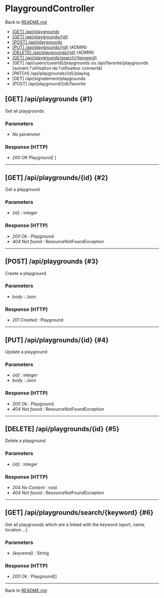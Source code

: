 # PlaygroundController

Back to [README.md](../README.md)

- [[GET] /api/playgrounds](#1)
- [[GET] /api/playgrounds/\{id\}](#2)
- [[POST] /api/playgrounds](#3)
- [[PUT] /api/playgrounds/\{id\}](#4) (ADMIN)
- [[DELETE] /api/playgrounds/\{id\}](#5) (ADMIN)
- [[GET] /api/playgrounds/search/\{keyword\}](#6)
- [GET] /api/users/{userId}/playgrounds ou /api/favorite/playgrounds (suivant l'utilisation de l'utilisateur connecté)
- [PATCH] /api/playgrounds/{id}/playing
- [GET] /api/signalement/playgrounds
- [POST] /api/playground/{id}/favorite

## [GET] /api/playgrounds {#1}

Get all playgrounds

### Parameters

- *No parameter*

### Response (HTTP)

- *200 OK* Playground[ ]

___

## [GET] /api/playgrounds/\{id\} {#2}

Get a playground

### Parameters

- *\{id\} :* integer

### Response (HTTP)

- *200 Ok :* Playground
- *404 Not found :* ResourceNotFoundException

___

## [POST] /api/playgrounds {#3}

Create a playground

### Parameters

- *body* : Json

### Response (HTTP)

- *201 Created :* Playground

___

## [PUT] /api/playgrounds/\{id\} {#4}

Update a playground

### Parameters

- *\{id\} :* integer
- *body :* Json

### Response (HTTP)

- *200 Ok :* Playground
- *404 Not found :* ResourceNotFoundException

___

## [DELETE] /api/playgrounds/\{id\} {#5}

Delete a playground

### Parameters

- *\{id\} :* integer

### Response (HTTP)

- *204 No Content :* void
- *404 Not found :* ResourceNotFoundException
  
___

## [GET] /api/playgrounds/search/\{keyword\} {#6}

Get all playgrounds which are a linked with the keyword (sport, name, location ...)

### Parameters

- *\{keyword\} :* String

### Response (HTTP)

- *200 Ok :* Playground[]

___

Back to [README.md](../README.md)